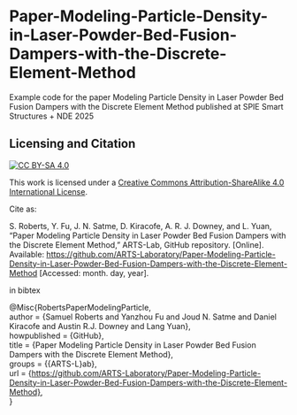 # Paper-Modeling-Particle-Density-in-Laser-Powder-Bed-Fusion-Dampers-with-the-Discrete-Element-Method
Example code for the paper Modeling Particle Density in Laser Powder Bed Fusion Dampers with the Discrete Element Method published at SPIE Smart Structures + NDE 2025


## Licensing and Citation

[![CC BY-SA 4.0][cc-by-sa-shield]][cc-by-sa]

This work is licensed under a
[Creative Commons Attribution-ShareAlike 4.0 International License][cc-by-sa].

[cc-by-sa]: http://creativecommons.org/licenses/by-sa/4.0/
[cc-by-sa-image]: https://licensebuttons.net/l/by-sa/4.0/88x31.png
[cc-by-sa-shield]: https://img.shields.io/badge/License-CC%20BY--SA%204.0-lightgrey.svg


Cite as:

S. Roberts, Y. Fu, J. N. Satme, D. Kiracofe, A. R. J. Downey, and L. Yuan, “Paper Modeling Particle Density in Laser Powder Bed Fusion Dampers with the Discrete Element Method,” ARTS-Lab, GitHub repository. [Online]. Available: https://github.com/ARTS-Laboratory/Paper-Modeling-Particle-Density-in-Laser-Powder-Bed-Fusion-Dampers-with-the-Discrete-Element-Method [Accessed: month. day, year].

in bibtex

@Misc{RobertsPaperModelingParticle,   
  author       = {Samuel Roberts and Yanzhou Fu and Joud N. Satme and Daniel Kiracofe and Austin R.J. Downey and Lang Yuan},  
  howpublished = {GitHub},  
  title        = {Paper Modeling Particle Density in Laser Powder Bed Fusion Dampers with the Discrete Element Method},   
  groups       = {{ARTS-L}ab},  
  url          = {https://github.com/ARTS-Laboratory/Paper-Modeling-Particle-Density-in-Laser-Powder-Bed-Fusion-Dampers-with-the-Discrete-Element-Method},  
}
